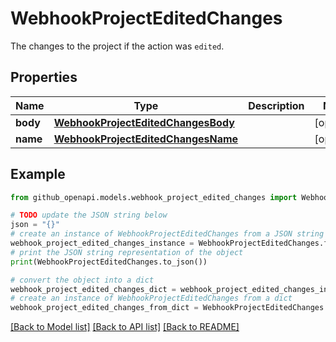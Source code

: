 # WebhookProjectEditedChanges

The changes to the project if the action was `edited`.

## Properties

Name | Type | Description | Notes
------------ | ------------- | ------------- | -------------
**body** | [**WebhookProjectEditedChangesBody**](WebhookProjectEditedChangesBody.md) |  | [optional] 
**name** | [**WebhookProjectEditedChangesName**](WebhookProjectEditedChangesName.md) |  | [optional] 

## Example

```python
from github_openapi.models.webhook_project_edited_changes import WebhookProjectEditedChanges

# TODO update the JSON string below
json = "{}"
# create an instance of WebhookProjectEditedChanges from a JSON string
webhook_project_edited_changes_instance = WebhookProjectEditedChanges.from_json(json)
# print the JSON string representation of the object
print(WebhookProjectEditedChanges.to_json())

# convert the object into a dict
webhook_project_edited_changes_dict = webhook_project_edited_changes_instance.to_dict()
# create an instance of WebhookProjectEditedChanges from a dict
webhook_project_edited_changes_from_dict = WebhookProjectEditedChanges.from_dict(webhook_project_edited_changes_dict)
```
[[Back to Model list]](../README.md#documentation-for-models) [[Back to API list]](../README.md#documentation-for-api-endpoints) [[Back to README]](../README.md)



